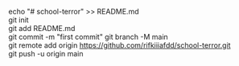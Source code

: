 echo "# school-terror" >> README.md  
git init  
git add README.md  
git commit -m "first commit" 
git branch -M main  
git remote add origin https://github.com/rifkiiiafdd/school-terror.git  
git push -u origin main  